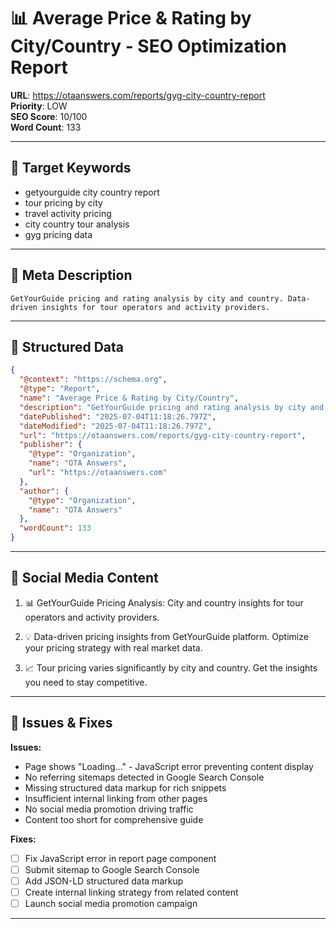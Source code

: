 # 📊 Average Price & Rating by City/Country - SEO Optimization Report

**URL**: https://otaanswers.com/reports/gyg-city-country-report  
**Priority**: LOW  
**SEO Score**: 10/100  
**Word Count**: 133

---

## 🎯 Target Keywords

- getyourguide city country report
- tour pricing by city
- travel activity pricing
- city country tour analysis
- gyg pricing data

---

## 📝 Meta Description

```
GetYourGuide pricing and rating analysis by city and country. Data-driven insights for tour operators and activity providers.
```

---

## 🔧 Structured Data

```json
{
  "@context": "https://schema.org",
  "@type": "Report",
  "name": "Average Price & Rating by City/Country",
  "description": "GetYourGuide pricing and rating analysis by city and country. Data-driven insights for tour operators and activity providers.",
  "datePublished": "2025-07-04T11:18:26.797Z",
  "dateModified": "2025-07-04T11:18:26.797Z",
  "url": "https://otaanswers.com/reports/gyg-city-country-report",
  "publisher": {
    "@type": "Organization",
    "name": "OTA Answers",
    "url": "https://otaanswers.com"
  },
  "author": {
    "@type": "Organization",
    "name": "OTA Answers"
  },
  "wordCount": 133
}
```

---

## 📱 Social Media Content

1. 📊 GetYourGuide Pricing Analysis: City and country insights for tour operators and activity providers.

2. 💡 Data-driven pricing insights from GetYourGuide platform. Optimize your pricing strategy with real market data.

3. 📈 Tour pricing varies significantly by city and country. Get the insights you need to stay competitive.

---

## 🚨 Issues & Fixes

**Issues:**
- Page shows "Loading..." - JavaScript error preventing content display
- No referring sitemaps detected in Google Search Console
- Missing structured data markup for rich snippets
- Insufficient internal linking from other pages
- No social media promotion driving traffic
- Content too short for comprehensive guide

**Fixes:**
- [ ] Fix JavaScript error in report page component
- [ ] Submit sitemap to Google Search Console
- [ ] Add JSON-LD structured data markup
- [ ] Create internal linking strategy from related content
- [ ] Launch social media promotion campaign

---
